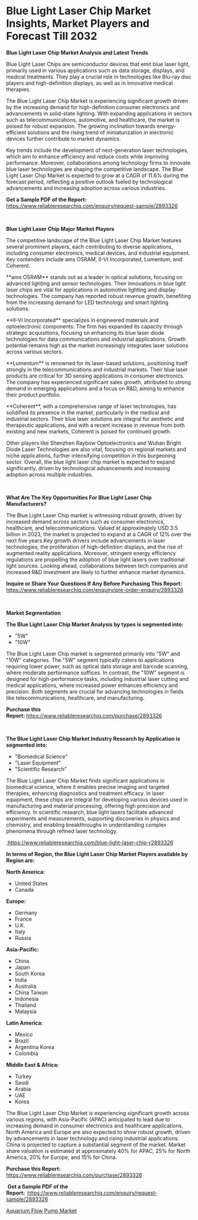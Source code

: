 <p><h1>Blue Light Laser Chip Market Insights, Market Players and Forecast Till 2032</h1></p><p><strong>Blue Light Laser Chip Market Analysis and Latest Trends</strong></p>
<p><p>Blue Light Laser Chips are semiconductor devices that emit blue laser light, primarily used in various applications such as data storage, displays, and medical treatments. They play a crucial role in technologies like Blu-ray disc players and high-definition displays, as well as in innovative medical therapies. </p><p>The Blue Light Laser Chip Market is experiencing significant growth driven by the increasing demand for high-definition consumer electronics and advancements in solid-state lighting. With expanding applications in sectors such as telecommunications, automotive, and healthcare, the market is poised for robust expansion. The growing inclination towards energy-efficient solutions and the rising trend of miniaturization in electronic devices further contribute to market dynamics.</p><p>Key trends include the development of next-generation laser technologies, which aim to enhance efficiency and reduce costs while improving performance. Moreover, collaborations among technology firms to innovate blue laser technologies are shaping the competitive landscape. The Blue Light Laser Chip Market is expected to grow at a CAGR of 11.6% during the forecast period, reflecting a positive outlook fueled by technological advancements and increasing adoption across various industries.</p></p>
<p><strong>Get a Sample PDF of the Report:&nbsp;</strong> <a href="https://www.reliableresearchiq.com/enquiry/request-sample/2893326?utm_campaign=2282&utm_medium=2&utm_source=Github&utm_content=ia&utm_term=15032025&utm_id=blue-light-laser-chip">https://www.reliableresearchiq.com/enquiry/request-sample/2893326</a></p>
<p>&nbsp;</p>
<p><strong>Blue Light Laser Chip Major Market Players</strong></p>
<p><p>The competitive landscape of the Blue Light Laser Chip Market features several prominent players, each contributing to diverse applications, including consumer electronics, medical devices, and industrial equipment. Key contenders include ams OSRAM, II-VI Incorporated, Lumentum, and Coherent.</p><p>**ams OSRAM** stands out as a leader in optical solutions, focusing on advanced lighting and sensor technologies. Their innovations in blue light laser chips are vital for applications in automotive lighting and display technologies. The company has reported robust revenue growth, benefiting from the increasing demand for LED technology and smart lighting solutions.</p><p>**II-VI Incorporated** specializes in engineered materials and optoelectronic components. The firm has expanded its capacity through strategic acquisitions, focusing on enhancing its blue laser diode technologies for data communications and industrial applications. Growth potential remains high as the market increasingly integrates laser solutions across various sectors.</p><p>**Lumentum** is renowned for its laser-based solutions, positioning itself strongly in the telecommunications and industrial markets. Their blue laser products are critical for 3D sensing applications in consumer electronics. The company has experienced significant sales growth, attributed to strong demand in emerging applications and a focus on R&D, aiming to enhance their product portfolio.</p><p>**Coherent**, with a comprehensive range of laser technologies, has solidified its presence in the market, particularly in the medical and industrial sectors. Their blue laser solutions are integral for aesthetic and therapeutic applications, and with a recent increase in revenue from both existing and new markets, Coherent is poised for continued growth.</p><p>Other players like Shenzhen Raybow Optoelectronics and Wuhan Bright Diode Laser Technologies are also vital, focusing on regional markets and niche applications, further intensifying competition in this burgeoning sector. Overall, the blue light laser chip market is expected to expand significantly, driven by technological advancements and increasing adoption across multiple industries.</p></p>
<p>&nbsp;</p>
<p><strong>What Are The Key Opportunities For Blue Light Laser Chip Manufacturers?</strong></p>
<p><p>The Blue Light Laser Chip market is witnessing robust growth, driven by increased demand across sectors such as consumer electronics, healthcare, and telecommunications. Valued at approximately USD 3.5 billion in 2023, the market is projected to expand at a CAGR of 12% over the next five years.Key growth drivers include advancements in laser technologies, the proliferation of high-definition displays, and the rise of augmented reality applications. Moreover, stringent energy efficiency regulations are propelling the adoption of blue light lasers over traditional light sources. Looking ahead, collaborations between tech companies and increased R&D investment are likely to further enhance market dynamics.</p></p>
<p><strong>Inquire or Share Your Questions If Any Before Purchasing This Report:</strong> <a href="https://www.reliableresearchiq.com/enquiry/pre-order-enquiry/2893326?utm_campaign=2282&utm_medium=2&utm_source=Github&utm_content=ia&utm_term=15032025&utm_id=blue-light-laser-chip">https://www.reliableresearchiq.com/enquiry/pre-order-enquiry/2893326</a></p>
<p>&nbsp;</p>
<p><strong>Market Segmentation</strong></p>
<p><strong>The Blue Light Laser Chip Market Analysis by types is segmented into:</strong></p>
<p><ul><li>"5W"</li><li>"10W"</li></ul></p>
<p><p>The Blue Light Laser Chip market is segmented primarily into "5W" and "10W" categories. The "5W" segment typically caters to applications requiring lower power, such as optical data storage and barcode scanning, where moderate performance suffices. In contrast, the "10W" segment is designed for high-performance tasks, including industrial laser cutting and medical applications, where increased power enhances efficiency and precision. Both segments are crucial for advancing technologies in fields like telecommunications, healthcare, and manufacturing.</p></p>
<p><strong>Purchase this Report:&nbsp;</strong><a href="https://www.reliableresearchiq.com/purchase/2893326?utm_campaign=2282&utm_medium=2&utm_source=Github&utm_content=ia&utm_term=15032025&utm_id=blue-light-laser-chip">https://www.reliableresearchiq.com/purchase/2893326</a></p>
<p>&nbsp;</p>
<p><strong>The Blue Light Laser Chip Market Industry Research by Application is segmented into:</strong></p>
<p><ul><li>"Biomedical Science"</li><li>"Laser Equipment"</li><li>"Scientific Research"</li></ul></p>
<p><p>The Blue Light Laser Chip Market finds significant applications in biomedical science, where it enables precise imaging and targeted therapies, enhancing diagnostics and treatment efficacy. In laser equipment, these chips are integral for developing various devices used in manufacturing and material processing, offering high precision and efficiency. In scientific research, blue light lasers facilitate advanced experiments and measurements, supporting discoveries in physics and chemistry, and enabling breakthroughs in understanding complex phenomena through refined laser technology.</p></p>
<p><a href="https://www.reliableresearchiq.com/blue-light-laser-chip-r2893326?utm_campaign=2282&utm_medium=2&utm_source=Github&utm_content=ia&utm_term=15032025&utm_id=blue-light-laser-chip">&nbsp;https://www.reliableresearchiq.com/blue-light-laser-chip-r2893326</a></p>
<p><strong>In terms of Region, the Blue Light Laser Chip Market Players available by Region are:</strong></p>
<p>
    <p> <strong> North America: </strong>
        <ul>
            <li>United States</li>
            <li>Canada</li>
        </ul>
        </p> 
    <p> <strong> Europe: </strong>
        <ul>
            <li>Germany</li>
            <li>France</li>
            <li>U.K.</li>
            <li>Italy</li>
            <li>Russia</li>
        </ul>
        </p> 
    <p> <strong> Asia-Pacific: </strong>
        <ul>
            <li>China</li>
            <li>Japan</li>
            <li>South Korea</li>
            <li>India</li>
            <li>Australia</li>
            <li>China Taiwan</li>
            <li>Indonesia</li>
            <li>Thailand</li>
            <li>Malaysia</li>
        </ul>
        </p> 
    <p> <strong> Latin America: </strong>
        <ul>
            <li>Mexico</li>
            <li>Brazil</li>
            <li>Argentina Korea</li>
            <li>Colombia</li>
        </ul>
        </p> 
    <p> <strong> Middle East & Africa: </strong>
        <ul>
            <li>Turkey</li>
            <li>Saudi</li>
            <li>Arabia</li>
            <li>UAE</li>
            <li>Korea</li>
        </ul>
    </p>
    </p>
<p><p>The Blue Light Laser Chip Market is experiencing significant growth across various regions, with Asia-Pacific (APAC) anticipated to lead due to increasing demand in consumer electronics and healthcare applications. North America and Europe are also expected to show robust growth, driven by advancements in laser technology and rising industrial applications. China is projected to capture a substantial segment of the market. Market share valuation is estimated at approximately 40% for APAC, 25% for North America, 20% for Europe, and 15% for China.</p></p>
<p><strong>Purchase this Report: </strong><a href="https://www.reliableresearchiq.com/purchase/2893326?utm_campaign=2282&utm_medium=2&utm_source=Github&utm_content=ia&utm_term=15032025&utm_id=blue-light-laser-chip">https://www.reliableresearchiq.com/purchase/2893326</a></p>
<p>&nbsp;<strong>Get a Sample PDF of the Report:&nbsp;&nbsp;</strong><a href="https://www.reliableresearchiq.com/enquiry/request-sample/2893326?utm_campaign=2282&utm_medium=2&utm_source=Github&utm_content=ia&utm_term=15032025&utm_id=blue-light-laser-chip">https://www.reliableresearchiq.com/enquiry/request-sample/2893326</a></p>
<p><strong></strong></p>
<p><p><a href="https://github.com/NargisHussain432/Market-Research-Report-List-1/blob/main/aquarium-flow-pump-market.md?utm_campaign=2282&utm_medium=2&utm_source=Github&utm_content=ia&utm_term=15032025&utm_id=blue-light-laser-chip">Aquarium Flow Pump Market</a></p></p>